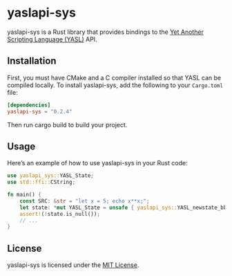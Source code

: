 # yaslapi-sys
yaslapi-sys is a Rust library that provides bindings to the [Yet Another Scripting Language (YASL)](https://github.com/yasl-lang/yasl) API.

## Installation
First, you must have CMake and a C compiler installed so that YASL can be compiled locally.
To install yaslapi-sys, add the following to your `Cargo.toml` file:

```toml
[dependencies]
yaslapi-sys = "0.2.4"
```

Then run cargo build to build your project.

## Usage
Here’s an example of how to use yaslapi-sys in your Rust code:

```rust
use yaslapi_sys::YASL_State;
use std::ffi::CString;

fn main() {
    const SRC: &str = "let x = 5; echo x**x;";
    let state: *mut YASL_State = unsafe { yaslapi_sys::YASL_newstate_bb(SRC.as_ptr().cast(), SRC.len()) };
    assert!(!state.is_null());
    // ...
}
```

## License
yaslapi-sys is licensed under the [MIT License](/LICENSE).
